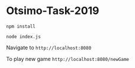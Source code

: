 # Otsimo-Task-2019

`npm install`

`node index.js`

Navigate to `http://localhost:8080`

To play new game `http://localhost:8080/newGame`

